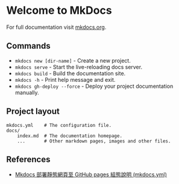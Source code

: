 # Welcome to MkDocs

For full documentation visit [mkdocs.org](https://www.mkdocs.org).

## Commands

* `mkdocs new [dir-name]` - Create a new project.
* `mkdocs serve` - Start the live-reloading docs server.
* `mkdocs build` - Build the documentation site.
* `mkdocs -h` - Print help message and exit.
* `mkdocs gh-deploy --force` - Deploy your project documentation manually.

## Project layout

    mkdocs.yml    # The configuration file.
    docs/
        index.md  # The documentation homepage.
        ...       # Other markdown pages, images and other files.

## References

* [Mkdocs 部署靜態網頁至 GitHub pages 組態說明 (mkdocs.yml)](https://zhuanlan.zhihu.com/p/613038183)
